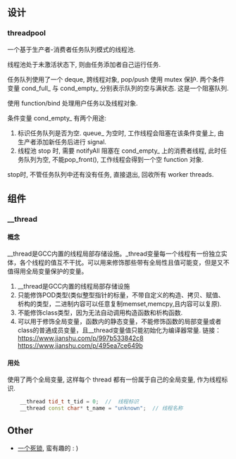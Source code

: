 
## 设计

### threadpool
一个基于生产者-消费者任务队列模式的线程池.

线程池处于未激活状态下, 则由任务添加者自己运行任务.

任务队列使用了一个 deque, 跨线程对象, pop/push 使用 mutex 保护. 两个条件变量 cond_full_ 与 cond_empty_ 分别表示队列的空与满状态. 这是一个阻塞队列.

使用 function/bind 处理用户任务以及线程对象.

条件变量 cond_empty_ 有两个用途:
1. 标识任务队列是否为空. queue_ 为空时, 工作线程会阻塞在该条件变量上, 由生产者添加新任务后进行 signal.
2. 线程池 stop 时, 需要 notifyAll 阻塞在 cond_empty_ 上的消费者线程, 此时任务队列为空, 不能pop_front(), 工作线程会得到一个空 function 对象.

stop时, 不管任务队列中还有没有任务, 直接退出, 回收所有 worker threads.

## 组件

### __thread

#### 概念
__thread是GCC内置的线程局部存储设施。_thread变量每一个线程有一份独立实体，各个线程的值互不干扰。可以用来修饰那些带有全局性且值可能变，但是又不值得用全局变量保护的变量。
1. __thread是GCC内置的线程局部存储设施
2. 只能修饰POD类型(类似整型指针的标量，不带自定义的构造、拷贝、赋值、析构的类型，二进制内容可以任意复制memset,memcpy,且内容可以复原).
3. 不能修饰class类型，因为无法自动调用构造函数和析构函数.
4. 可以用于修饰全局变量，函数内的静态变量，不能修饰函数的局部变量或者class的普通成员变量，且__thread变量值只能初始化为编译器常量.
链接：
https://www.jianshu.com/p/997b533842c8
https://www.jianshu.com/p/495ea7ce649b

#### 用处
使用了两个全局变量, 这样每个 thread 都有一份属于自己的全局变量, 作为线程标识.
```C++
    __thread tid_t t_tid = 0;  //  线程标识
    __thread const char* t_name = "unknown";  // 线程名称
```

## Other
* [一个死锁](./一个死锁), 蛮有趣的 : )